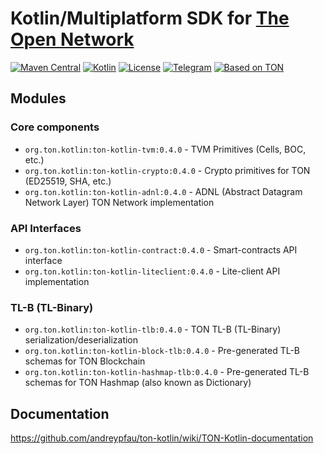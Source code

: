 # Kotlin/Multiplatform SDK for [The Open Network](https://ton.org)

[![Maven Central][maven-central-svg]][maven-central]
[![Kotlin][kotlin-svg]][kotlin]
[![License][license-svg]][license]
[![Telegram][telegram-svg]][telegram]
[![Based on TON][ton-svg]][ton]

## Modules

### Core components

* `org.ton.kotlin:ton-kotlin-tvm:0.4.0` - TVM Primitives (Cells, BOC, etc.)
* `org.ton.kotlin:ton-kotlin-crypto:0.4.0` - Crypto primitives for TON (ED25519, SHA, etc.)
* `org.ton.kotlin:ton-kotlin-adnl:0.4.0` - ADNL (Abstract Datagram Network Layer) TON Network implementation

### API Interfaces

* `org.ton.kotlin:ton-kotlin-contract:0.4.0` - Smart-contracts API interface
* `org.ton.kotlin:ton-kotlin-liteclient:0.4.0` - Lite-client API implementation

### TL-B (TL-Binary)

* `org.ton.kotlin:ton-kotlin-tlb:0.4.0` - TON TL-B (TL-Binary) serialization/deserialization
* `org.ton.kotlin:ton-kotlin-block-tlb:0.4.0` - Pre-generated TL-B schemas for TON Blockchain
* `org.ton.kotlin:ton-kotlin-hashmap-tlb:0.4.0` - Pre-generated TL-B schemas for TON Hashmap (also known as Dictionary)

## Documentation

https://github.com/andreypfau/ton-kotlin/wiki/TON-Kotlin-documentation

<!-- Badges -->

[maven-central]: https://central.sonatype.com/artifact/org.ton/ton-kotlin-tvm/0.4.0

[license]: LICENSE

[kotlin]: http://kotlinlang.org

[ton]: https://ton.org

[telegram]: https://t.me/tonkotlin

[maven-central-svg]: https://img.shields.io/maven-central/v/org.ton/ton-kotlin-tvm?color=blue

[kotlin-svg]: https://img.shields.io/badge/Kotlin-1.9.22-blue.svg?logo=kotlin

[telegram-svg]: https://img.shields.io/badge/Telegram-join%20chat-blue.svg?logo=telegram

[ton-svg]: https://img.shields.io/badge/Based%20on-TON-blue

[license-svg]: https://img.shields.io/github/license/andreypfau/ton-kotlin?color=blue
